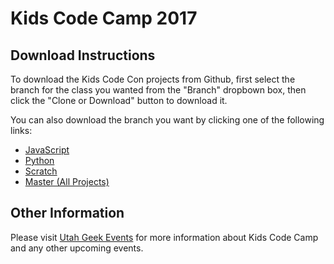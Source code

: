 # Kids Code Camp 2017

## Download Instructions
To download the Kids Code Con projects from Github, first select the branch for the class you wanted from the "Branch" dropbown box, then click the "Clone or Download" button to download it.

You can also download the branch you want by clicking one of the following links:

- [JavaScript](https://github.com/NUNUG/kcc_2017/archive/javascript.zip)
- [Python](https://github.com/NUNUG/kcc_2017/archive/python.zip)
- [Scratch](https://github.com/NUNUG/kcc_2017/archive/scratch.zip)
- [Master (All Projects)](https://github.com/NUNUG/kcc_2017/archive/master.zip)

## Other Information
Please visit [Utah Geek Events](https://utahgeekevents.com) for more information about Kids Code Camp and any other upcoming events.